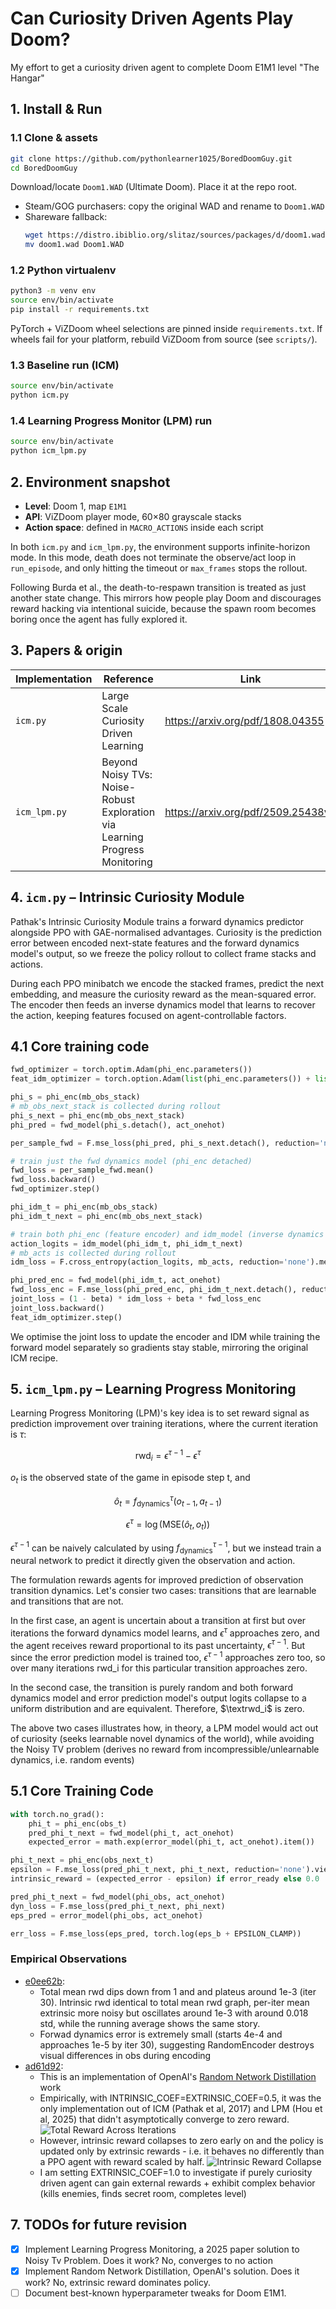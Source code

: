 # Can Curiosity Driven Agents Play Doom? 

My effort to get a curiosity driven agent to complete Doom E1M1 level "The Hangar" 

## 1. Install & Run 

### 1.1 Clone & assets
```bash
git clone https://github.com/pythonlearner1025/BoredDoomGuy.git
cd BoredDoomGuy
```

Download/locate `Doom1.WAD` (Ultimate Doom). Place it at the repo root.

- Steam/GOG purchasers: copy the original WAD and rename to `Doom1.WAD`
- Shareware fallback:
  ```bash
  wget https://distro.ibiblio.org/slitaz/sources/packages/d/doom1.wad
  mv doom1.wad Doom1.WAD
  ```

### 1.2 Python virtualenv
```bash
python3 -m venv env
source env/bin/activate
pip install -r requirements.txt
```

PyTorch + ViZDoom wheel selections are pinned inside `requirements.txt`. If wheels fail for your platform, rebuild ViZDoom from source (see `scripts/`).

### 1.3 Baseline run (ICM)
```bash
source env/bin/activate
python icm.py
```

### 1.4 Learning Progress Monitor (LPM) run
```bash
source env/bin/activate
python icm_lpm.py  
```

## 2. Environment snapshot

- **Level**: Doom 1, map `E1M1` 
- **API**: ViZDoom player mode, 60×80 grayscale stacks 
- **Action space**: defined in `MACRO_ACTIONS` inside each script

In both `icm.py` and `icm_lpm.py`, the environment supports infinite-horizon mode. In this mode, death does not terminate the observe/act loop in `run_episode`, and only hitting the timeout or `max_frames` stops the rollout.

Following Burda et al., the death-to-respawn transition is treated as just another state change. This mirrors how people play Doom and discourages reward hacking via intentional suicide, because the spawn room becomes boring once the agent has fully explored it.

## 3. Papers & origin

| Implementation | Reference | Link |
| -------------- | --------- | ---- |
| `icm.py`       |  Large Scale Curiosity Driven Learning | https://arxiv.org/pdf/1808.04355 |
| `icm_lpm.py`   | Beyond Noisy TVs: Noise-Robust Exploration via Learning Progress Monitoring | https://arxiv.org/pdf/2509.25438v1 |

## 4. `icm.py` – Intrinsic Curiosity Module

Pathak's Intrinsic Curiosity Module trains a forward dynamics predictor alongside PPO with GAE-normalised advantages. Curiosity is the prediction error between encoded next-state features and the forward dynamics model's output, so we freeze the policy rollout to collect frame stacks and actions.

During each PPO minibatch we encode the stacked frames, predict the next embedding, and measure the curiosity reward as the mean-squared error. The encoder then feeds an inverse dynamics model that learns to recover the action, keeping features focused on agent-controllable factors.

## 4.1 Core training code

```python
fwd_optimizer = torch.optim.Adam(phi_enc.parameters())
feat_idm_optimizer = torch.option.Adam(list(phi_enc.parameters()) + list(idm_model.parameters()))

phi_s = phi_enc(mb_obs_stack)
# mb_obs_next_stack is collected during rollout
phi_s_next = phi_enc(mb_obs_next_stack)
phi_pred = fwd_model(phi_s.detach(), act_onehot)

per_sample_fwd = F.mse_loss(phi_pred, phi_s_next.detach(), reduction='none').mean(dim=1)

# train just the fwd dynamics model (phi_enc detached)
fwd_loss = per_sample_fwd.mean()
fwd_loss.backward()
fwd_optimizer.step()

phi_idm_t = phi_enc(mb_obs_stack)
phi_idm_t_next = phi_enc(mb_obs_next_stack)

# train both phi_enc (feature encoder) and idm_model (inverse dynamics model)
action_logits = idm_model(phi_idm_t, phi_idm_t_next)
# mb_acts is collected during rollout
idm_loss = F.cross_entropy(action_logits, mb_acts, reduction='none').mean()

phi_pred_enc = fwd_model(phi_idm_t, act_onehot)
fwd_loss_enc = F.mse_loss(phi_pred_enc, phi_idm_t_next.detach(), reduction='none').mean(dim=1).mean()
joint_loss = (1 - beta) * idm_loss + beta * fwd_loss_enc
joint_loss.backward()
feat_idm_optimizer.step()
```

We optimise the joint loss to update the encoder and IDM while training the forward model separately so gradients stay stable, mirroring the original ICM recipe.

## 5. `icm_lpm.py` – Learning Progress Monitoring 

Learning Progress Monitoring (LPM)'s key idea is to set reward signal as prediction improvement over training iterations, where the current iteration is $`\tau`$:
 
$$\text{rwd}_i = \epsilon^{\tau-1} - \epsilon^{\tau}$$

$`o_{t}`$ is the observed state of the game in episode step t, and

$$\hat{o}_{t} = f_{\text{dynamics}}^{\tau}(o_{t-1}, a_{t-1})$$

$$\epsilon^{\tau} = \log(\text{MSE}(\hat{o}_{t}, o_{t}))$$

$`\epsilon^{\tau-1}`$ can be naively calculated by using $`f_{\text{dynamics}}^{\tau-1}`$, but we instead train a neural network to predict it directly given the observation and action. 

The formulation rewards agents for improved prediction of observation transition dynamics. Let's consier two cases: transitions that are learnable and transitions that are not. 

In the first case, an agent is uncertain about a transition at first but over iterations the forward dynamics model learns, and $`\epsilon^{\tau}`$ approaches zero, and the agent receives reward proportional to its past uncertainty, $`\epsilon^{\tau-1}`$. But since the error prediction model is trained too, $`\epsilon^{\tau-1}`$ approaches zero too, so over many iterations rwd_i for this particular transition approaches zero.  

In the second case, the transition is purely random and both forward dynamics model and error prediction model's output logits collapse to a uniform distribution and are  equivalent. Therefore, $`\textrwd_i`$ is zero. 

The above two cases illustrates how, in theory, a LPM model would act out of curiosity (seeks learnable novel dynamics of the world), while avoiding the Noisy TV problem (derives no reward from incompressible/unlearnable dynamics, i.e. random events)

## 5.1 Core Training Code

```python
with torch.no_grad():
    phi_t = phi_enc(obs_t)
    pred_phi_t_next = fwd_model(phi_t, act_onehot)
    expected_error = math.exp(error_model(phi_t, act_onehot).item())

phi_t_next = phi_enc(obs_next_t)
epsilon = F.mse_loss(pred_phi_t_next, phi_t_next, reduction='none').view(1, -1).mean().item()
intrinsic_reward = (expected_error - epsilon) if error_ready else 0.0

pred_phi_t_next = fwd_model(phi_obs, act_onehot)
dyn_loss = F.mse_loss(pred_phi_t_next, phi_next)
eps_pred = error_model(phi_obs, act_onehot)

err_loss = F.mse_loss(eps_pred, torch.log(eps_b + EPSILON_CLAMP))
```

### Empirical Observations 

- [e0ee62b](https://github.com/pythonlearner1025/BoredDoomGuy/tree/e0ee62bbf3801535a81fb67de552775668b8a634): 
    - Total mean rwd dips down from 1 and and plateus around 1e-3 (iter 30). Intrinsic rwd identical to total mean rwd graph, per-iter mean extrinsic more noisy but oscillates around 1e-3 with around 0.018 std, while the running average shows the same story.  
    - Forwad dynamics error is extremely small (starts 4e-4 and approaches 1e-5 by iter 30), suggesting RandomEncoder destroys visual differences in obs during encoding   
- [ad61d92](https://github.com/pythonlearner1025/BoredDoomGuy/tree/ad61d92db335c3f47582ac28a72a787239281aa9): 
    - This is an implementation of OpenAI's [Random Network Distillation](https://openai.com/index/reinforcement-learning-with-prediction-based-rewards/) work
    - Empirically, with INTRINSIC_COEF=EXTRINSIC_COEF=0.5, it was the only implementation out of ICM (Pathak et al, 2017) and LPM (Hou et al, 2025) that didn't asymptotically converge to zero reward. 
    ![Total Reward Across Iterations](https://github.com/pythonlearner1025/BoredDoomGuy/blob/master/assets/RND_total_batch.png)
    - However, intrinsic reward collapses to zero early on and the policy is updated only by extrinsic rewards - i.e. it behaves no differently than a PPO agent with reward scaled by half. 
    ![Intrinsic Reward Collapse](https://github.com/pythonlearner1025/BoredDoomGuy/blob/master/assets/RND_intrinsic_batch_mean.png)
    - I am setting EXTRINSIC_COEF=1.0 to investigate if purely curiosity driven agent can gain external rewards + exhibit complex behavior (kills enemies, finds secret room, completes level) 

## 7. TODOs for future revision

- [X] Implement Learning Progress Monitoring, a 2025 paper solution to Noisy Tv Problem. Does it work? No, converges to no action
- [X] Implement Random Network Distillation, OpenAI's solution. Does it work? No, extrinsic reward dominates policy.
- [ ] Document best-known hyperparameter tweaks for Doom E1M1.
